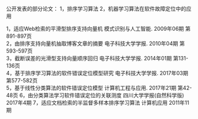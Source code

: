 公开发表的部分论文：
1，排序学习算法
2，机器学习算法在软件故障定位中的应用   


1，适应Web检索的平滑型排序支持向量机       模式识别与人工智能. 2009年06期 第891-897页      
2，由排序支持向量机抽取博客文章的摘要       电子科技大学学报.  2010年04期 第593-597页     
3，截断误差的光滑型支持向量顺序回归        电子科技大学学报.   2014年01期 第131-136页    
4，基于排序学习算法的软件错误定位模型研究   电子科技大学学报.   2017年03期 第577-582页     
5，基于线性分类算法的软件错误定位模型      计算机工程与应用.   2017年21期 第42-48页
6，由分类算法学习软件错误定位的关联测度    四川大学学报(自然科学版)  2017年4期
7，适应文档检索的半监督多样本排序学习算法  	计算机应用          2011年11期
